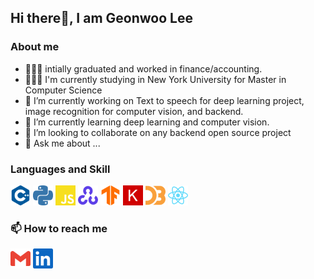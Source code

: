 ## Hi there👋, I am Geonwoo Lee 


### About me
- 🧑🏻‍💼 intially graduated and worked in finance/accounting. 
- 🧑🏻‍💻 I'm currently studying in New York University for Master in Computer Science 
- 🔭 I’m currently working on Text to speech for deep learning project, image recognition for computer vision, and backend. 
- 🌱 I’m currently learning deep learning and computer vision. 
- 👯 I’m looking to collaborate on any backend open source project 
- 💬 Ask me about ...


### Languages and Skill
[<img height="32" width="32" src="./icons/cplusplus.svg"/>](https://isocpp.org/)
[<img height="32" width="32" src="./icons/python.svg"/>](https://www.python.org/)
[<img height="32" width="32" src="./icons/javascript.svg"/>](https://developer.mozilla.org/en-US/docs/Web/JavaScript)
[<img height="32" width="32" src="./icons/opencv.svg"/>](https://opencv.org/)
[<img height="32" width="32" src="./icons/tensorflow.svg"/>](https://www.tensorflow.org/)
[<img height="32" width="32" src="./icons/keras.svg"/>](https://keras.io/)
[<img height="32" width="32" src="./icons/d3dotjs.svg"/>](https://d3js.org/)
[<img height="32" width="32" src="./icons/react.svg"/>](https://reactjs.org/)

### 📫 How to reach me
[<img height="32" width="32" src="./icons/gmail.svg"/>](mailto:gl1858@nyu.edu)
[<img height="32" width="32" src="./icons/linkedin.svg"/>](https://www.linkedin.com/in/geonwoo-lee-b1458247/)
















